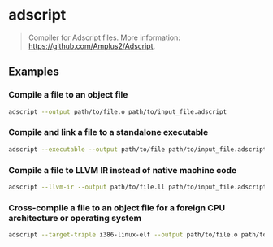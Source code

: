 # adscript

> Compiler for Adscript files. More information: <https://github.com/Amplus2/Adscript>.

## Examples

### Compile a file to an object file

```bash
adscript --output path/to/file.o path/to/input_file.adscript
```

### Compile and link a file to a standalone executable

```bash
adscript --executable --output path/to/file path/to/input_file.adscript
```

### Compile a file to LLVM IR instead of native machine code

```bash
adscript --llvm-ir --output path/to/file.ll path/to/input_file.adscript
```

### Cross-compile a file to an object file for a foreign CPU architecture or operating system

```bash
adscript --target-triple i386-linux-elf --output path/to/file.o path/to/input_file.adscript
```
